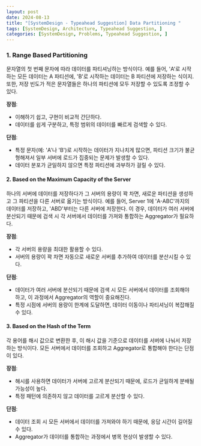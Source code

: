 ```yaml
---
layout: post
date: 2024-08-13
title: "[SystemDesign - Typeahead Suggestion] Data Partitioning "
tags: [SystemDesign, Architecture, Typeahead Suggestion, ]
categories: [SystemDesign, Problems, Typeahead Suggestion, ]
---
```



### 1. **Range Based Partitioning**


문자열의 첫 번째 문자에 따라 데이터를 파티셔닝하는 방식이다. 예를 들어, 'A'로 시작하는 모든 데이터는 A 파티션에, 'B'로 시작하는 데이터는 B 파티션에 저장하는 식이지. 또한, 저장 빈도가 적은 문자열들은 하나의 파티션에 모두 저장할 수 있도록 조정할 수 있다.


**장점**:

- 이해하기 쉽고, 구현이 비교적 간단하다.
- 데이터를 쉽게 구분하고, 특정 범위의 데이터를 빠르게 검색할 수 있다.

**단점**:

- 특정 문자(예: 'A'나 'B')로 시작하는 데이터가 지나치게 많으면, 파티션 크기가 불균형해져서 일부 서버에 로드가 집중되는 문제가 발생할 수 있다.
- 데이터 분포가 균일하지 않으면 특정 파티션에 과부하가 걸릴 수 있다.

#### 2. **Based on the Maximum Capacity of the Server** 


하나의 서버에 데이터를 저장하다가 그 서버의 용량이 꽉 차면, 새로운 파티션을 생성하고 그 파티션을 다른 서버로 옮기는 방식이다. 예를 들어, Server 1에 'A-ABC'까지의 데이터를 저장하고, 'ABD'부터는 다른 서버에 저장한다. 이 경우, 데이터가 여러 서버에 분산되기 때문에 검색 시 각 서버에서 데이터를 가져와 통합하는 Aggregator가 필요하다.


**장점**:

- 각 서버의 용량을 최대한 활용할 수 있다.
- 서버의 용량이 꽉 차면 자동으로 새로운 서버를 추가하여 데이터를 분산시킬 수 있다.

**단점**:

- 데이터가 여러 서버에 분산되기 때문에 검색 시 모든 서버에서 데이터를 조회해야 하고, 이 과정에서 Aggregator의 역할이 중요해진다.
- 특정 시점에 서버의 용량이 한계에 도달하면, 데이터 이동이나 파티셔닝이 복잡해질 수 있다.

#### 3. **Based on the Hash of the Term**


각 용어를 해시 값으로 변환한 후, 이 해시 값을 기준으로 데이터를 서버에 나눠서 저장하는 방식이다. 모든 서버에서 데이터를 조회하고 Aggregator로 통합해야 한다는 단점이 있다.


**장점**:

- 해시를 사용하면 데이터가 서버에 고르게 분산되기 때문에, 로드가 균일하게 분배될 가능성이 높다.
- 특정 패턴에 의존하지 않고 데이터를 고르게 분산할 수 있다.

**단점**:

- 데이터 조회 시 모든 서버에서 데이터를 가져와야 하기 때문에, 응답 시간이 길어질 수 있다.
- Aggregator가 데이터를 통합하는 과정에서 병목 현상이 발생할 수 있다.

